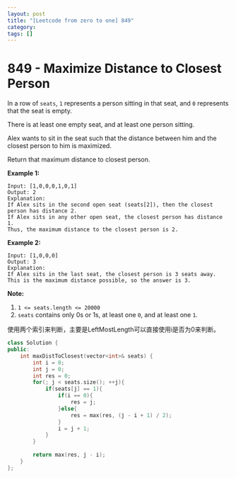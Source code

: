 ```yaml
---
layout: post
title: "[Leetcode from zero to one] 849"
category: 
tags: []
---
```


# 849 - Maximize Distance to Closest Person

In a row of `seats`, `1` represents a person sitting in that seat, and `0` represents that the seat is empty. 

There is at least one empty seat, and at least one person sitting.

Alex wants to sit in the seat such that the distance between him and the closest person to him is maximized. 

Return that maximum distance to closest person.

**Example 1:**

```
Input: [1,0,0,0,1,0,1]
Output: 2
Explanation: 
If Alex sits in the second open seat (seats[2]), then the closest person has distance 2.
If Alex sits in any other open seat, the closest person has distance 1.
Thus, the maximum distance to the closest person is 2.
```

**Example 2:**

```
Input: [1,0,0,0]
Output: 3
Explanation: 
If Alex sits in the last seat, the closest person is 3 seats away.
This is the maximum distance possible, so the answer is 3.
```

**Note:**

1. `1 <= seats.length <= 20000`
2. `seats` contains only 0s or 1s, at least one `0`, and at least one `1`.



使用两个索引来判断，主要是LeftMostLength可以直接使用i是否为0来判断。

```c++
class Solution {
public:
    int maxDistToClosest(vector<int>& seats) {
        int i = 0;
        int j = 0;
        int res = 0;
        for(; j < seats.size(); ++j){
            if(seats[j] == 1){
                if(i == 0){
                    res = j;
                }else{
                    res = max(res, (j - i + 1) / 2);
                }
                i = j + 1;
            }
        }
        
        return max(res, j - i);
    }
};
```

